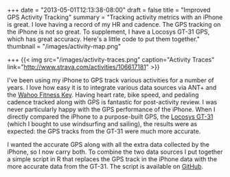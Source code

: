 +++
date = "2013-05-01T12:13:38-08:00"
draft = false
title = "Improved GPS Activity Tracking"
summary = "Tracking activity metrics with an iPhone is great. I love having a record of my HR and cadence. The GPS tracking on the iPhone is not so great. To supplement, I have a Locosys GT-31 GPS, which has great accuracy. Here's a little code to put them together."
thumbnail = "/images/activity-map.png"

+++
{{< img src="/images/activity-traces.png" caption="Activity Traces" link="http://www.strava.com/activities/106617181" >}}

I've been using my iPhone to GPS track various activities for a number of years.
I love how easy it is to integrate various data sources via ANT+ and the [Wahoo
Fitness Key][wahoo]. Having heart rate, bike speed, and pedaling cadence tracked along
with GPS is fantastic for post-activity review. I was never particularly happy
with the GPS performance of the iPhone. When I directly compared the iPhone to a
purpose-built GPS, the [Locosys GT-31][gps] (which I bought to use windsurfing and
sailing), the results were as expected: the GPS tracks from the GT-31 were much
more accurate.

I wanted the accurate GPS along with all the extra data collected by the iPhone,
so I now carry both. To combine the two data sources I put together a simple
script in R that replaces the GPS track in the iPhone data with the more
accurate data from the GT-31. The script is available on [GitHub][repo].

[gps]: http://www.locosystech.com/product.php?id=30
[repo]: https://github.com/adamatus/gt31-plus-wahoo
[wahoo]: http://www.wahoofitness.com/devices/wahoo-key.html
